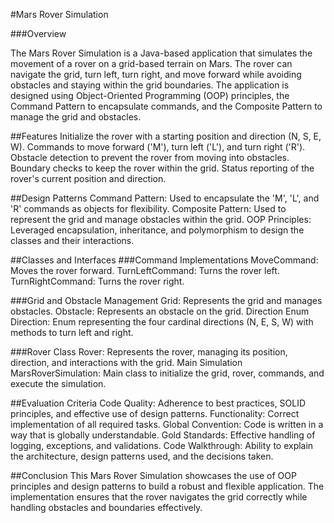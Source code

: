 #Mars Rover Simulation

###Overview

The Mars Rover Simulation is a Java-based application that simulates the movement of a rover on a grid-based terrain on Mars. The rover can navigate the grid, turn left, turn right, and move forward while avoiding obstacles and staying within the grid boundaries. The application is designed using Object-Oriented Programming (OOP) principles, the Command Pattern to encapsulate commands, and the Composite Pattern to manage the grid and obstacles.


##Features
Initialize the rover with a starting position and direction (N, S, E, W).
Commands to move forward ('M'), turn left ('L'), and turn right ('R').
Obstacle detection to prevent the rover from moving into obstacles.
Boundary checks to keep the rover within the grid.
Status reporting of the rover's current position and direction.


##Design Patterns
Command Pattern: Used to encapsulate the 'M', 'L', and 'R' commands as objects for flexibility.
Composite Pattern: Used to represent the grid and manage obstacles within the grid.
OOP Principles: Leveraged encapsulation, inheritance, and polymorphism to design the classes and their interactions.


##Classes and Interfaces
###Command Implementations
MoveCommand: Moves the rover forward.
TurnLeftCommand: Turns the rover left.
TurnRightCommand: Turns the rover right.

###Grid and Obstacle Management
Grid: Represents the grid and manages obstacles.
Obstacle: Represents an obstacle on the grid.
Direction Enum
Direction: Enum representing the four cardinal directions (N, E, S, W) with methods to turn left and right.

###Rover Class
Rover: Represents the rover, managing its position, direction, and interactions with the grid.
Main Simulation
MarsRoverSimulation: Main class to initialize the grid, rover, commands, and execute the simulation.


##Evaluation Criteria
Code Quality: Adherence to best practices, SOLID principles, and effective use of design patterns.
Functionality: Correct implementation of all required tasks.
Global Convention: Code is written in a way that is globally understandable.
Gold Standards: Effective handling of logging, exceptions, and validations.
Code Walkthrough: Ability to explain the architecture, design patterns used, and the decisions taken.

##Conclusion
This Mars Rover Simulation showcases the use of OOP principles and design patterns to build a robust and flexible application. The implementation ensures that the rover navigates the grid correctly while handling obstacles and boundaries effectively.
